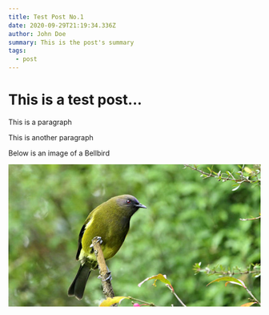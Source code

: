 ```yaml
---
title: Test Post No.1
date: 2020-09-29T21:19:34.336Z
author: John Doe
summary: This is the post's summary
tags:
  - post
---
```

# This is a test post...

This is a paragraph

This is another paragraph

Below is an image of a Bellbird

![New Zealand Bellbird](/static/img/bellbird-smaller.jpg "New Zealand Bellbird")
